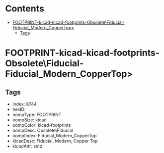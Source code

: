 



Contents
========

* [FOOTPRINT-kicad-kicad-footprints-Obsolete\Fiducial-Fiducial_Modern_CopperTop>](#footprint-kicad-kicad-footprints-obsoletefiducial-fiducial_modern_coppertop)
	* [Tags](#tags)

# FOOTPRINT-kicad-kicad-footprints-Obsolete\Fiducial-Fiducial_Modern_CopperTop>

## Tags

- index: 8744
- hexID: 
- oompType: FOOTPRINT
- oompSize: kicad
- oompColor: kicad-footprints
- oompDesc: Obsolete\Fiducial
- oompIndex: Fiducial_Modern_CopperTop
- kicadDesc: Fiducial, Modern, Copper Top
- kicadAttr: smd
